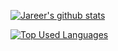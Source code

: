 [![Jareer's github stats](https://github-readme-stats.vercel.app/api?username=jareer12&show_icons=true&include_all_commits=true&theme=material-palenight)](https://github.com/jarer12/me)

[![Top Used Languages](https://github-readme-stats.vercel.app/api/top-langs/?username=jareer12&layout=compact&theme=material-palenight)](https://github.com/jareer12/me)
